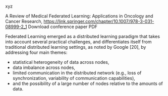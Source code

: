 xyz

A Review of Medical Federated Learning: Applications in Oncology and Cancer Research, https://link.springer.com/chapter/10.1007/978-3-031-08999-2_1 
Download conference paper PDF

Federated Learning emerged as a distributed learning paradigm that takes into account several practical challenges, and differentiates itself from traditional distributed learning settings, as noted by Google [20], by addressing four main themes: 
- statistical heterogeneity of data across nodes, 
- data imbalance across nodes, 
- limited communication in the distributed network (e.g., loss of synchronization, variability of communication capabilities), 
- and the possibility of a large number of nodes relative to the amounts of data.

